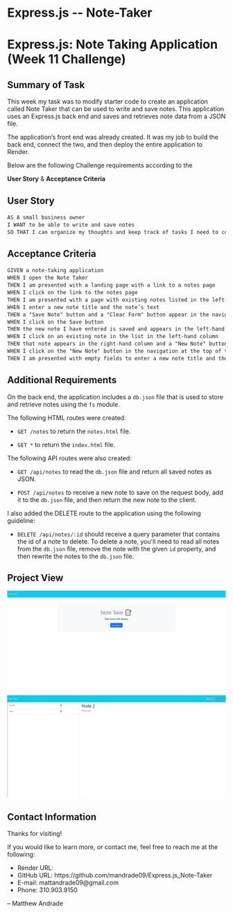 # Express.js -- Note-Taker



# Express.js: Note Taking Application (Week 11 Challenge)

## Summary of Task

This week my task was to modify starter code to create an application called Note Taker that can be used to write and save notes. This application uses an Express.js back end and saves and retrieves note data from a JSON file.

The application’s front end was already created. It was my job to build the back end, connect the two, and then deploy the entire application to Render.

Below are the following Challenge requirements according to the 

**User Story** & **Acceptance Criteria**

## User Story

```md
AS A small business owner
I WANT to be able to write and save notes
SO THAT I can organize my thoughts and keep track of tasks I need to complete
```

## Acceptance Criteria


```md
GIVEN a note-taking application
WHEN I open the Note Taker
THEN I am presented with a landing page with a link to a notes page
WHEN I click on the link to the notes page
THEN I am presented with a page with existing notes listed in the left-hand column, plus empty fields to enter a new note title and the note’s text in the right-hand column
WHEN I enter a new note title and the note’s text
THEN a "Save Note" button and a "Clear Form" button appear in the navigation at the top of the page
WHEN I click on the Save button
THEN the new note I have entered is saved and appears in the left-hand column with the other existing notes and the buttons in the navigation disappear
WHEN I click on an existing note in the list in the left-hand column
THEN that note appears in the right-hand column and a "New Note" button appears in the navigation
WHEN I click on the "New Note" button in the navigation at the top of the page
THEN I am presented with empty fields to enter a new note title and the note’s text in the right-hand column and the button disappears
```


## Additional Requirements

On the back end, the application includes a `db.json` file that is used to store and retrieve notes using the `fs` module.

The following HTML routes were created:

* `GET /notes` to return the `notes.html` file.

* `GET *` to return the `index.html` file.

The following API routes were also created:

* `GET /api/notes` to read the `db.json` file and return all saved notes as JSON.

* `POST /api/notes` to receive a new note to save on the request body, add it to the `db.json` file, and then return the new note to the client. 

I also added the DELETE route to the application using the following guideline:

* `DELETE /api/notes/:id` should receive a query parameter that contains the id of a note to delete. To delete a note, you'll need to read all notes from the `db.json` file, remove the note with the given `id` property, and then rewrite the notes to the `db.json` file.


## Project View

![Note Taker Main Page](<Develop/assets/images/Note Taker Main Page Screenshot.jpg>)
![Notes List](<Develop/assets/images/Note List Screenshot.jpg>)

## Contact Information
Thanks for visiting!

If you would like to learn more, or contact me, feel free to reach me at the following:

<ul>
    <li>Render URL:  </li>
    <li>GitHub URL: https://github.com/mandrade09/Express.js_Note-Taker </li>
    <li>E-mail: mattandrade09@gmail.com </li>
    <li>Phone: 310.903.9150</li>
</ul>

<p>
<footer> &ndash; Matthew Andrade</footer>
</p>
